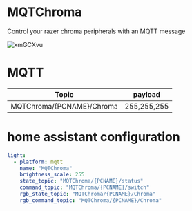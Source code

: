 # MQTChroma
Control your razer chroma peripherals with an MQTT message

![xmGCXvu](https://user-images.githubusercontent.com/23005387/103112235-59a33f00-4654-11eb-9686-ca534893f369.png)

# MQTT
| Topic        |payload |
| ------------- |:-------------:|
|MQTChroma/{PCNAME}/Chroma| 255,255,255 |

# home assistant configuration
```yaml
light:
  - platform: mqtt
    name: "MQTChroma"
    brightness_scale: 255
    state_topic: "MQTChroma/{PCNAME}/status"
    command_topic: "MQTChroma/{PCNAME}/switch"
    rgb_state_topic: "MQTChroma/{PCNAME}/Chroma"
    rgb_command_topic: "MQTChroma/{PCNAME}/Chroma"
```
